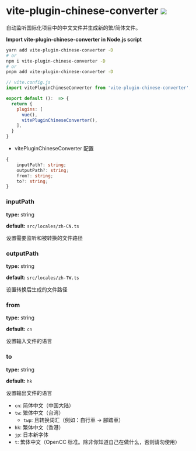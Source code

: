 # vite-plugin-chinese-converter [![](https://badge.fury.io/js/vite-plugin-chinese-converter.svg)](https://www.npmjs.com/package/vite-plugin-chinese-converter)
自动监听国际化项目中的中文文件并生成新的繁/简体文件。

**Import vite-plugin-chinese-converter in Node.js script**

```bash
yarn add vite-plugin-chinese-converter -D
# or
npm i vite-plugin-chinese-converter -D
# or
pnpm add vite-plugin-chinese-converter -D
```

```javascript
// vite.config.js
import vitePluginChineseConverter from 'vite-plugin-chinese-converter';

export default ():  => {
  return {
    plugins: [
      vue(),
      vitePluginChineseConverter(),
    ],
  }
}
```
- vitePluginChineseConverter 配置

```ts
{
    inputPath?: string;
    outputPath?: string;
    from?: string;
    to?: string;
}
```

### inputPath

**type:** string

**default:** `src/locales/zh-CN.ts`

设置需要监听和被转换的文件路径

### outputPath

**type:** string

**default:** `src/locales/zh-TW.ts`

设置转换后生成的文件路径

### from

**type:** string

**default:** `cn`

设置输入文件的语言

### to

**type:** string

**default:** `hk`

设置输出文件的语言

- `cn`: 简体中文（中国大陆）
- `tw`: 繁体中文（台湾）
    - `twp`: 且转换词汇（例如：自行車 -> 腳踏車）
- `hk`: 繁体中文（香港）
- `jp`: 日本新字体
- `t`: 繁体中文（OpenCC 标准。除非你知道自己在做什么，否则请勿使用）
